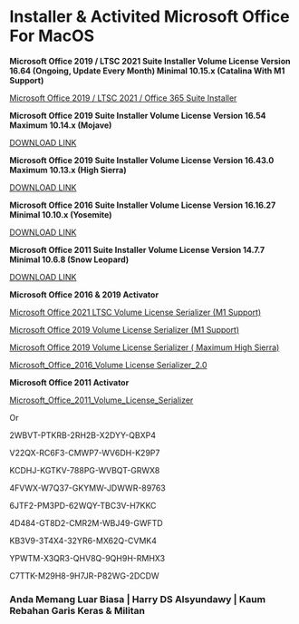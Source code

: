 # **Installer & Activited Microsoft Office For MacOS**

**Microsoft Office 2019 / LTSC 2021 Suite Installer Volume License Version 16.64 (Ongoing, Update Every Month) Minimal 10.15.x (Catalina With M1 Support)**

[Microsoft Office 2019 / LTSC 2021 / Office 365 Suite Installer](https://s.id/12HI9)


**Microsoft Office 2019 Suite Installer Volume License Version 16.54 Maximum 10.14.x (Mojave)**

[DOWNLOAD LINK](https://s.id/FIsW7)

**Microsoft Office 2019 Suite Installer Volume License Version 16.43.0 Maximum 10.13.x (High Sierra)**

[DOWNLOAD LINK](https://s.id/12HE8)

**Microsoft Office 2016 Suite Installer Volume License Version 16.16.27 Minimal 10.10.x (Yosemite)**

[DOWNLOAD LINK](https://s.id/12HGm)

**Microsoft Office 2011 Suite Installer Volume License Version 14.7.7 Minimal 10.6.8 (Snow Leopard)**

[DOWNLOAD LINK](https://s.id/12HH5)




**Microsoft Office 2016 & 2019 Activator**

[Microsoft Office 2021 LTSC Volume License Serializer (M1 Support)](https://s.id/1d4gZ)

[Microsoft Office 2019 Volume License Serializer  (M1 Support) ](https://s.id/1d4hh)

[Microsoft Office 2019 Volume License Serializer ( Maximum High Sierra)](https://s.id/1d4hn)

[Microsoft_Office_2016_Volume License Serializer_2.0](https://s.id/1d4hO)

**Microsoft Office 2011 Activator**

[Microsoft_Office_2011_Volume_License_Serializer](https://s.id/1d4i3)

Or

2WBVT-PTKRB-2RH2B-X2DYY-QBXP4

V22QX-RC6F3-CMWP7-WV6DH-K29P7

KCDHJ-KGTKV-788PG-WVBQT-GRWX8

4FVWX-W7Q37-GKYMW-JDWWR-89763

6JTF2-PM3PD-62WQY-TBC3V-H7KKC

4D484-GT8D2-CMR2M-WBJ49-GWFTD

KB3V9-3T4X4-32YR6-MX62Q-CVMK4

YPWTM-X3QR3-QHV8Q-9QH9H-RMHX3

C7TTK-M29H8-9H7JR-P82WG-2DCDW


### **Anda Memang Luar Biasa | Harry DS Alsyundawy | Kaum Rebahan Garis Keras & Militan**